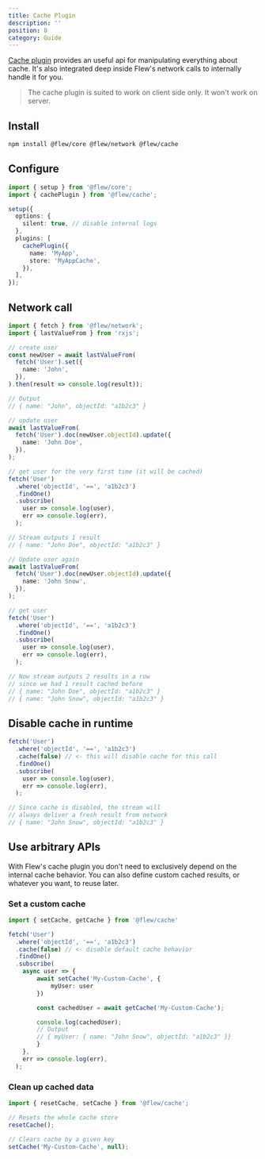 ```yaml
---
title: Cache Plugin
description: ''
position: 8
category: Guide
---
```


[Cache plugin](https://github.com/flewjs/flewjs/tree/master/packages/cache/src) provides an useful api for manipulating everything about cache. It's also integrated deep inside Flew's network calls to internally handle it for you.

> The cache plugin is suited to work on client side only. It won't work on server.

## Install

```bash
npm install @flew/core @flew/network @flew/cache
```

## Configure

```ts
import { setup } from '@flew/core';
import { cachePlugin } from '@flew/cache';

setup({
  options: {
    silent: true, // disable internal logs
  },
  plugins: [
    cachePlugin({
      name: 'MyApp',
      store: 'MyAppCache',
    }),
  ],
});
```

## Network call

```ts
import { fetch } from '@flew/network';
import { lastValueFrom } from 'rxjs';

// create user
const newUser = await lastValueFrom(
  fetch('User').set({
    name: 'John',
  }),
).then(result => console.log(result));

// Output
// { name: "John", objectId: "a1b2c3" }

// update user
await lastValueFrom(
  fetch('User').doc(newUser.objectId).update({
    name: 'John Doe',
  }),
);

// get user for the very first time (it will be cached)
fetch('User')
  .where('objectId', '==', 'a1b2c3')
  .findOne()
  .subscribe(
    user => console.log(user),
    err => console.log(err),
  );

// Stream outputs 1 result
// { name: "John Doe", objectId: "a1b2c3" }

// Update user again
await lastValueFrom(
  fetch('User').doc(newUser.objectId).update({
    name: 'John Snow',
  }),
);

// get user
fetch('User')
  .where('objectId', '==', 'a1b2c3')
  .findOne()
  .subscribe(
    user => console.log(user),
    err => console.log(err),
  );

// Now stream outputs 2 results in a row
// since we had 1 result cached before
// { name: "John Doe", objectId: "a1b2c3" }
// { name: "John Snow", objectId: "a1b2c3" }
```

## Disable cache in runtime

```ts
fetch('User')
  .where('objectId', '==', 'a1b2c3')
  .cache(false) // <- this will disable cache for this call
  .findOne()
  .subscribe(
    user => console.log(user),
    err => console.log(err),
  );

// Since cache is disabled, the stream will
// always deliver a fresh result from network
// { name: "John Snow", objectId: "a1b2c3" }
```

## Use arbitrary APIs

With Flew's cache plugin you don't need to exclusively depend on the internal cache behavior. You can also define custom cached results, or whatever you want, to reuse later.

### Set a custom cache

```ts
import { setCache, getCache } from '@flew/cache'

fetch('User')
  .where('objectId', '==', 'a1b2c3')
  .cache(false) // <- disable default cache behavior
  .findOne()
  .subscribe(
    async user => {
        await setCache('My-Custom-Cache', {
            myUser: user
        })

        const cachedUser = await getCache('My-Custom-Cache');

        console.log(cachedUser);
        // Output
        // { myUser: { name: "John Snow", objectId: "a1b2c3" }}
        }
    },
    err => console.log(err),
  );
```

### Clean up cached data

```ts
import { resetCache, setCache } from '@flew/cache';

// Resets the whole cache store
resetCache();

// Clears cache by a given key
setCache('My-Custom-Cache', null);
```
